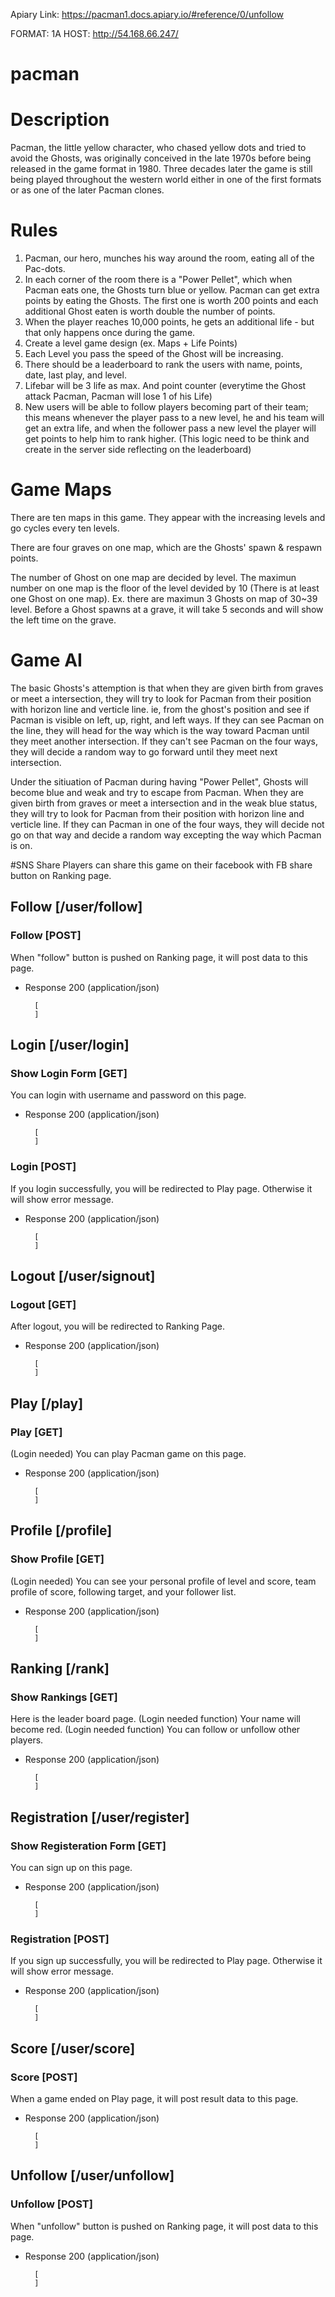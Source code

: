 Apiary Link:
https://pacman1.docs.apiary.io/#reference/0/unfollow


FORMAT: 1A
HOST: http://54.168.66.247/

# pacman

# Description
Pacman, the little yellow character, who chased yellow dots and tried to avoid the Ghosts, was
originally conceived in the late 1970s before being released in the game format in 1980. Three
decades later the game is still being played throughout the western world either in one of the
first formats or as one of the later Pacman clones.

# Rules
1. Pacman, our hero, munches his way around the room, eating all of the Pac-dots.
2. In each corner of the room there is a "Power Pellet", which when Pacman eats one, the
Ghosts turn blue or yellow. Pacman can get extra points by eating the Ghosts. The first
one is worth 200 points and each additional Ghost eaten is worth double the number of
points.
3. When the player reaches 10,000 points, he gets an additional life - but that only
happens once during the game.
4. Create a level game design (ex. Maps + Life Points)
5. Each Level you pass the speed of the Ghost will be increasing.
6. There should be a leaderboard to rank the users with name, points, date, last play, and
level.
7. Lifebar will be 3 life as max. And point counter (everytime the Ghost attack Pacman,
Pacman will lose 1 of his Life)
8. New users will be able to follow players becoming part of their team; this means
whenever the player pass to a new level, he and his team will get an extra life, and when
the follower pass a new level the player will get points to help him to rank higher. (This
logic need to be think and create in the server side reflecting on the leaderboard)

# Game Maps
There are ten maps in this game. They appear with the increasing levels and go cycles every ten levels. 

There are four graves on one map, which are the Ghosts' spawn & respawn points. 

The number of Ghost on one map are decided by level. The maximun number on one map is the floor of the level devided by 10 (There is at least one Ghost on one map). Ex. there are maximun 3 Ghosts on map of 30~39 level. Before a Ghost spawns at a grave, it will take 5 seconds and will show the left time on the grave.

# Game AI
The basic Ghosts's attemption is that when they are given birth from graves or meet a intersection, they will try to look for Pacman from their position with horizon line and verticle line. ie, from the ghost's position and see if Pacman is visible on left, up, right, and left ways. If they can see Pacman on the line, they will head for the way which is the way toward Pacman until they meet another intersection. If they can't see Pacman on the four ways, they will decide a random way to go forward until they meet next intersection.

Under the sitiuation of Pacman during having "Power Pellet", Ghosts will become blue and weak and try to escape from Pacman. When they are given birth from graves or meet a intersection and in the weak blue status, they will try to look for Pacman from their position with horizon line and verticle line. If they can Pacman in one of the four ways, they will decide not go on that way and decide a random way excepting the way which Pacman is on.

#SNS Share
Players can share this game on their facebook with FB share button on Ranking page. 

## Follow [/user/follow]

### Follow [POST]

When "follow" button is pushed on Ranking page, it will post data to this page.

+ Response 200 (application/json)

        [
        ]

## Login [/user/login]

### Show Login Form [GET]

You can login with username and password on this page.

+ Response 200 (application/json)

        [
        ]


### Login [POST]

If you login successfully, you will be redirected to Play page. Otherwise it will show error message.

+ Response 200 (application/json)

        [
        ]

## Logout [/user/signout]

### Logout [GET]

After logout, you will be redirected to Ranking Page.

+ Response 200 (application/json)

        [
        ]

## Play [/play]

### Play [GET]

(Login needed) You can play Pacman game on this page.

+ Response 200 (application/json)

        [
        ]

## Profile [/profile]

### Show Profile [GET]

(Login needed) You can see your personal profile of level and score, team profile of score, following target, and your follower list.

+ Response 200 (application/json)

        [
        ]

## Ranking [/rank]

### Show Rankings [GET]

Here is the leader board page.
(Login needed function) Your name will become red.
(Login needed function) You can follow or unfollow other players.

+ Response 200 (application/json)

        [
        ]

## Registration [/user/register]

### Show Registeration Form [GET]

You can sign up on this page.

+ Response 200 (application/json)

        [
        ]

### Registration [POST]

If you sign up successfully, you will be redirected to Play page. Otherwise it will show error message.

+ Response 200 (application/json)

        [
        ]

## Score [/user/score]

### Score [POST]

When a game ended on Play page, it will post result data to this page.

+ Response 200 (application/json)

        [
        ]

## Unfollow [/user/unfollow]

### Unfollow [POST]

When "unfollow" button is pushed on Ranking page, it will post data to this page.

+ Response 200 (application/json)

        [
        ]
